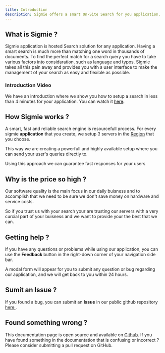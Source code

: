 ```yaml
---
title: Introduction
description: Sigmie offers a smart On-Site Search for you application.
---
```


## What is Sigmie ?

Sigmie application is hosted Search solution for any application. Having a smart search is much
more than matching one word in thousands of documents. To find the perfect match for a search
query you have to take various factors into considaration, such as language and typos. Sigmie
takes all this pain away and provides you with a user interface to make the management of
your search as easy and flexible as possible.

### Introduction Video

We have an introduction where we show you how to setup a search in less than 4 minutes
for your application. You can watch it [here](https://youtube.com/sigmie/introduction).

## How Sigmie works ?

A smart, fast and reliable search engine is resourcefull process. For every sigmie **application**
that you create, we setup 3 servers in the [Region](/docs/applications#regions) that you choose.

This way we are creating a powerfull and highly available setup where you can send your
user's queries directly to.

Using this approach we can guarantee fast responses for your users.

## Why is the price so high ?

Our software quality is the main focus in our daily buisness and to accomplish that
we need to be sure we don't save money on hardware and service costs.

So if you trust us with your search your are trusting our servers with a very curcial
part of your buisness and we want to provide your the best that we can.

## Getting help ?

If you have any questions or problems while using our application, you can use the **Feedback** button
in the right-down corner of your navigation side bar.

A modal form will appear for you to submit any question or bug regarding our application, and we will get
back to you within 24 hours.

## Sumit an Issue ?

If you found a bug, you can submit an **Issue** in our public github repository [ here ](https://github.com/sigmie/app-issues).

## Found something wrong ?

This documentation page is open source and available on [Github](https://github.com/sigmie/docs).
If you have found something in the documentation that is confusing or incorrect ?
Please consider submitting a pull request on GitHub.
